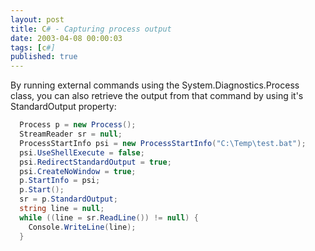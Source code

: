 ```yaml
---
layout: post
title: C# - Capturing process output
date: 2003-04-08 00:00:03
tags: [c#]
published: true
---
```


By running external commands using the System.Diagnostics.Process class, you can also retrieve the output from that command by using it's StandardOutput property:

```csharp
  Process p = new Process();
  StreamReader sr = null;
  ProcessStartInfo psi = new ProcessStartInfo("C:\Temp\test.bat");
  psi.UseShellExecute = false;
  psi.RedirectStandardOutput = true;
  psi.CreateNoWindow = true;
  p.StartInfo = psi;
  p.Start();
  sr = p.StandardOutput;
  string line = null;
  while ((line = sr.ReadLine()) != null) {
    Console.WriteLine(line);
  }
```